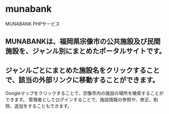 # munabank
MUNABANK PHPサービス
## MUNABANKは、福岡県宗像市の公共施設及び民間施設を、ジャンル別にまとめたポータルサイトです。
## ジャンルごとにまとめた施設名をクリックすることで、該当の外部リンクに移動することができます。
Googleマップをクリックすることで、宗像市内の施設の場所を検索することができます。
管理者としてログインすることで、施設情報の参照や、修正、削除、追加をすることもできます。
